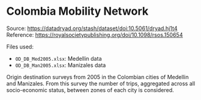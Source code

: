 # Colombia Mobility Network

Source: <https://datadryad.org/stash/dataset/doi:10.5061/dryad.hj1t4>
Reference: <https://royalsocietypublishing.org/doi/10.1098/rsos.150654>

Files used:
- `OD_DB_Med2005.xlsx`: Medellin data
- `OD_DB_Man2005.xlsx`: Manizales data

Origin destination surveys from 2005 in the Colombian cities of Medellin and Manizales. From this survey the number of trips, aggregated across all socio-economic status, between zones of each city is considered.
